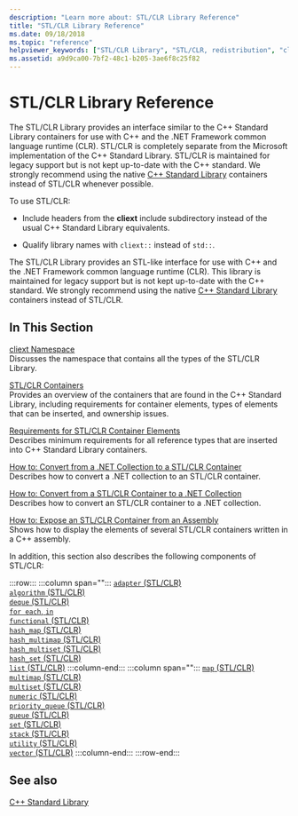 ```yaml
---
description: "Learn more about: STL/CLR Library Reference"
title: "STL/CLR Library Reference"
ms.date: 09/18/2018
ms.topic: "reference"
helpviewer_keywords: ["STL/CLR Library", "STL/CLR, redistribution", "cliext directory"]
ms.assetid: a9d9ca00-7bf2-48c1-b205-3ae6f8c25f82
---
```

# STL/CLR Library Reference

The STL/CLR Library provides an interface similar to the C++ Standard Library containers for use with C++ and the .NET Framework common language runtime (CLR). STL/CLR is completely separate from the Microsoft implementation of the C++ Standard Library. STL/CLR is maintained for legacy support but is not kept up-to-date with the C++ standard. We strongly recommend using the native [C++ Standard Library](../standard-library/cpp-standard-library-reference.md) containers instead of STL/CLR whenever possible.

To use STL/CLR:

- Include headers from the **cliext** include subdirectory instead of the usual C++ Standard Library equivalents.

- Qualify library names with `cliext::` instead of `std::`.

The STL/CLR Library provides an STL-like interface for use with C++ and the .NET Framework common language runtime (CLR). This library is maintained for legacy support but is not kept up-to-date with the C++ standard. We strongly recommend using the native [C++ Standard Library](../standard-library/cpp-standard-library-reference.md) containers instead of STL/CLR.

## In This Section

[cliext Namespace](../dotnet/cliext-namespace.md)<br/>
Discusses the namespace that contains all the types of the STL/CLR Library.

[STL/CLR Containers](../dotnet/stl-clr-containers.md)<br/>
Provides an overview of the containers that are found in the C++ Standard Library, including requirements for container elements, types of elements that can be inserted, and ownership issues.

[Requirements for STL/CLR Container Elements](../dotnet/requirements-for-stl-clr-container-elements.md)<br/>
Describes minimum requirements for all reference types that are inserted into C++ Standard Library containers.

[How to: Convert from a .NET Collection to a STL/CLR Container](../dotnet/how-to-convert-from-a-dotnet-collection-to-a-stl-clr-container.md)<br/>
Describes how to convert a .NET collection to an STL/CLR container.

[How to: Convert from a STL/CLR Container to a .NET Collection](../dotnet/how-to-convert-from-a-stl-clr-container-to-a-dotnet-collection.md)<br/>
Describes how to convert an STL/CLR container to a .NET collection.

[How to: Expose an STL/CLR Container from an Assembly](../dotnet/how-to-expose-an-stl-clr-container-from-an-assembly.md)<br/>
Shows how to display the elements of several STL/CLR containers written in a C++ assembly.

In addition, this section also describes the following components of STL/CLR:

:::row:::
   :::column span="":::
      [`adapter` (STL/CLR)](../dotnet/adapter-stl-clr.md)\
      [`algorithm` (STL/CLR)](../dotnet/algorithm-stl-clr.md)\
      [`deque` (STL/CLR)](../dotnet/deque-stl-clr.md)\
      [`for each`, `in`](../dotnet/for-each-in.md)\
      [`functional` (STL/CLR)](../dotnet/functional-stl-clr.md)\
      [`hash_map` (STL/CLR)](../dotnet/hash-map-stl-clr.md)\
      [`hash_multimap` (STL/CLR)](../dotnet/hash-multimap-stl-clr.md)\
      [`hash_multiset` (STL/CLR)](../dotnet/hash-multiset-stl-clr.md)\
      [`hash_set` (STL/CLR)](../dotnet/hash-set-stl-clr.md)\
      [`list` (STL/CLR)](../dotnet/list-stl-clr.md)
   :::column-end:::
   :::column span="":::
      [`map` (STL/CLR)](../dotnet/map-stl-clr.md)\
      [`multimap` (STL/CLR)](../dotnet/multimap-stl-clr.md)\
      [`multiset` (STL/CLR)](../dotnet/multiset-stl-clr.md)\
      [`numeric` (STL/CLR)](../dotnet/numeric-stl-clr.md)\
      [`priority_queue` (STL/CLR)](../dotnet/priority-queue-stl-clr.md)\
      [`queue` (STL/CLR)](../dotnet/queue-stl-clr.md)\
      [`set` (STL/CLR)](../dotnet/set-stl-clr.md)\
      [`stack` (STL/CLR)](../dotnet/stack-stl-clr.md)\
      [`utility` (STL/CLR)](../dotnet/utility-stl-clr.md)\
      [`vector` (STL/CLR)](../dotnet/vector-stl-clr.md)
   :::column-end:::
:::row-end:::

## See also

[C++ Standard Library](../standard-library/cpp-standard-library-reference.md)
